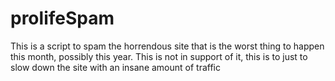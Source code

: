 # prolifeSpam

This is a script to spam the horrendous site that is the worst thing to happen this month, possibly this year.
This is not in support of it, this is to just to slow down the site with an insane amount of traffic
